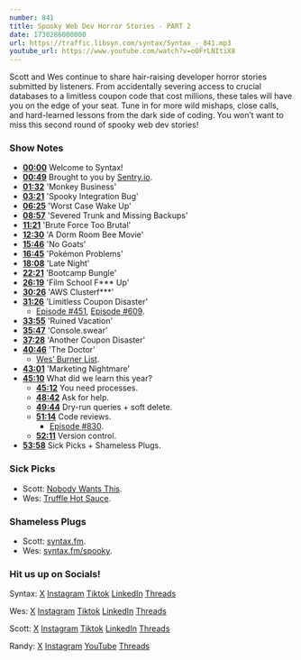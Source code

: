 ```yaml
---
number: 841
title: Spooky Web Dev Horror Stories - PART 2
date: 1730286000000
url: https://traffic.libsyn.com/syntax/Syntax_-_841.mp3
youtube_url: https://www.youtube.com/watch?v=oOFrLNItiX8
---
```


Scott and Wes continue to share hair-raising developer horror stories submitted by listeners. From accidentally severing access to crucial databases to a limitless coupon code that cost millions, these tales will have you on the edge of your seat. Tune in for more wild mishaps, close calls, and hard-learned lessons from the dark side of coding. You won’t want to miss this second round of spooky web dev stories!

### Show Notes

* **[00:00](#t=00:00)** Welcome to Syntax!
* **[00:49](#t=00:49)** Brought to you by [Sentry.io](https://sentry.io/syntax).
* **[01:32](#t=01:32)** 'Monkey Business'
* **[03:21](#t=03:21)** 'Spooky Integration Bug'
* **[06:25](#t=06:25)** 'Worst Case Wake Up'
* **[08:57](#t=08:57)** 'Severed Trunk and Missing Backups'
* **[11:21](#t=11:21)** 'Brute Force Too Brutal'
* **[12:30](#t=12:30)** 'A Dorm Room Bee Movie'
* **[15:46](#t=15:46)** 'No Goats'
* **[16:45](#t=16:45)** 'Pokémon Problems'
* **[18:08](#t=18:08)** 'Late Night'
* **[22:21](#t=22:21)** 'Bootcamp Bungle'
* **[26:19](#t=26:19)** 'Film School F*** Up'
* **[30:26](#t=30:26)** 'AWS Clusterf***'
* **[31:26](#t=31:26)** 'Limitless Coupon Disaster'
  * [Episode #451](https://syntax.fm/451), [Episode #609](https://syntax.fm/609).
* **[33:55](#t=33:55)** 'Ruined Vacation'
* **[35:47](#t=35:47)** 'Console.swear'
* **[37:28](#t=37:28)** 'Another Coupon Disaster'
* **[40:46](#t=40:46)** 'The Doctor'
  * [Wes’ Burner List](https://github.com/wesbos/burner-email-providers).
* **[43:01](#t=43:01)** 'Marketing Nightmare'
* **[45:10](#t=45:10)** What did we learn this year?
  * **[45:12](#t=45:12)** You need processes.
  * **[48:42](#t=48:42)** Ask for help.
  * **[49:44](#t=49:44)** Dry-run queries + soft delete.
  * **[51:14](#t=51:14)** Code reviews.
    * [Episode #830](https://syntax.fm/830).
  * **[52:11](#t=52:11)** Version control.
* **[53:58](#t=53:58)** Sick Picks + Shameless Plugs.

### Sick Picks

- Scott: [Nobody Wants This](https://www.imdb.com/title/tt26933824/).
- Wes: [Truffle Hot Sauce](https://www.truff.com/).

### Shameless Plugs

- Scott: [syntax.fm](https://syntax.fm).
- Wes: [syntax.fm/spooky](https://syntax.fm/spooky).

### Hit us up on Socials!

Syntax: [X](https://twitter.com/syntaxfm) [Instagram](https://www.instagram.com/syntax_fm/) [Tiktok](https://www.tiktok.com/@syntaxfm) [LinkedIn](https://www.linkedin.com/company/96077407/admin/feed/posts/) [Threads](https://www.threads.net/@syntax_fm)

Wes: [X](https://twitter.com/wesbos) [Instagram](https://www.instagram.com/wesbos/) [Tiktok](https://www.tiktok.com/@wesbos) [LinkedIn](https://www.linkedin.com/in/wesbos/) [Threads](https://www.threads.net/@wesbos)

Scott: [X](https://twitter.com/stolinski) [Instagram](https://www.instagram.com/stolinski/) [Tiktok](https://www.tiktok.com/@stolinski) [LinkedIn](https://www.linkedin.com/in/stolinski/) [Threads](https://www.threads.net/@stolinski)

Randy: [X](https://twitter.com/randyrektor) [Instagram](https://www.instagram.com/randyrektor/) [YouTube](https://www.youtube.com/@randyrektor) [Threads](https://www.threads.net/@randyrektor)
